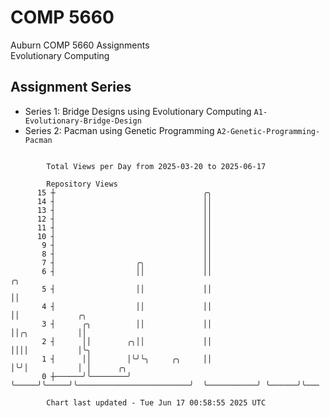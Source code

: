 # COMP 5660
Auburn COMP 5660 Assignments  
Evolutionary Computing

## Assignment Series
- Series 1: Bridge Designs using Evolutionary Computing `A1-Evolutionary-Bridge-Design`
- Series 2: Pacman using Genetic Programming `A2-Genetic-Programming-Pacman`

```

        Total Views per Day from 2025-03-20 to 2025-06-17

        Repository Views
      15 ┼                                 ╭╮
      14 ┤                                 ││
      13 ┤                                 ││
      12 ┤                                 ││
      11 ┤                                 ││
      10 ┤                                 ││
       9 ┤                                 ││
       8 ┤                                 ││
       7 ┤                  ╭╮             ││
       6 ┤                  ││             ││                         ╭╮
       5 ┤                  ││             ││                         ││
       4 ┤                  ││             ││                         ││             ╭╮
       3 ┤      ╭╮          ││             ││                         ││╭╮           ││
       2 ┤      ││        ╭╮││             ││                         ││││           │╰╮
       1 ┤      ││        │╰╯╰╮     ╭╮     ││                         │╰╯│           │ │      ╭╮
       0 ┼──────╯╰────────╯   ╰─────╯╰─────╯╰─────────────────────────╯  ╰───────────╯ ╰──────╯╰───

        Chart last updated - Tue Jun 17 00:58:55 2025 UTC
        
```
